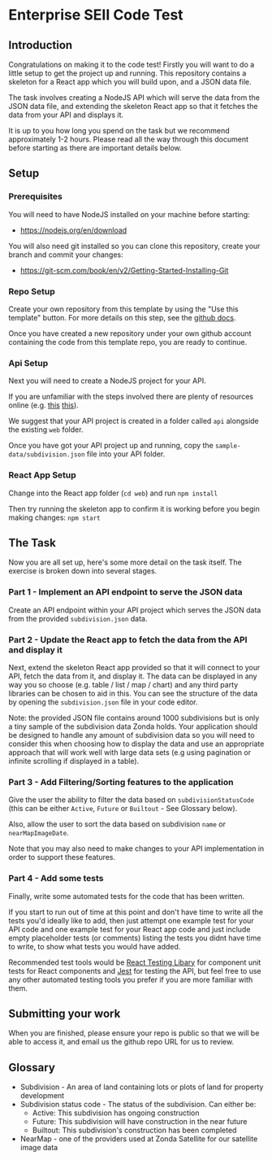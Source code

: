 # Enterprise SEII Code Test

## Introduction

Congratulations on making it to the code test! Firstly you will want to do a little setup to
get the project up and running. This repository contains a skeleton for a React app which you
will build upon, and a JSON data file.

The task involves creating a NodeJS API which will serve the data from the JSON data file,
and extending the skeleton React app so that it fetches the data from your API and displays it.

It is up to you how long you spend on the task but we recommend approximately 1-2 hours. Please read
all the way through this document before starting as there are important details below.

## Setup

### Prerequisites

You will need to have NodeJS installed on your machine before starting:
- https://nodejs.org/en/download

You will also need git installed so you can clone this repository, create your branch
and commit your changes:
- https://git-scm.com/book/en/v2/Getting-Started-Installing-Git


### Repo Setup

Create your own repository from this template by using the "Use this template" button. For more details
on this step, see the [github docs](https://docs.github.com/en/repositories/creating-and-managing-repositories/creating-a-repository-from-a-template).

Once you have created a new repository under your own github account containing the code from this template repo, you are ready to continue.


### Api Setup

Next you will need to create a NodeJS project for your API.

If you are unfamiliar with the steps involved there are plenty of resources online (e.g. [this](https://medium.com/@onejohi/building-a-simple-rest-api-with-nodejs-and-express-da6273ed7ca9) [this](https://medium.com/@onejohi/building-a-simple-rest-api-with-nodejs-and-express-da6273ed7ca9)).

We suggest that your API project is created in a folder called `api` alongside the existing `web` folder.

Once you have got your API project up and running, copy the `sample-data/subdivision.json` file into your API folder.

### React App Setup

Change into the React app folder (`cd web`) and run `npm install`

Then try running the skeleton app to confirm it is working before you begin making changes: `npm start`

## The Task

Now you are all set up, here's some more detail on the task itself. The exercise is broken down into several stages.

### Part 1 - Implement an API endpoint to serve the JSON data

Create an API endpoint within your API project which serves the JSON data from the provided `subdivision.json` data.

### Part 2 - Update the React app to fetch the data from the API and display it

Next, extend the skeleton React app provided so that it will connect to your API, fetch the data from it, and display it. The data can be displayed in any way you so choose (e.g. table / list / map / chart) and any third party libraries can be chosen to aid in this. You can see the structure of the data by opening the `subdivision.json` file in your code editor.

Note: the provided JSON file contains around 1000 subdivisions but is only a tiny sample of the subdivision data Zonda holds. Your application should be designed to handle any amount of subdivision data so you will need to consider this when choosing how to display the data and use an appropriate approach that will work well with large data sets (e.g using pagination or infinite scrolling if displayed in a table).

### Part 3 - Add Filtering/Sorting features to the application

Give the user the ability to filter the data based on `subdivisionStatusCode` (this can be either `Active`, `Future` 
 or `Builtout` - See Glossary below).
 
Also, allow the user to sort the data based on subdivision `name` or `nearMapImageDate`.

Note that you may also need to make changes to your API implementation in order to support these features.

### Part 4 - Add some tests

Finally, write some automated tests for the code that has been written.

If you start to run out of time at this point and don't have time to write all the tests you'd ideally like to add, then just attempt one example test for your API code and one example test for your React app code and just include empty placeholder tests (or comments) listing the tests you didnt have time to write, to show what tests you would have added.

Recommended test tools would be [React Testing Libary](https://testing-library.com/docs/react-testing-library/intro/) for component unit tests for React components and [Jest](https://jestjs.io/) for testing the API, but feel free to use any other automated testing tools you prefer if you are more familiar with them.

## Submitting your work
When you are finished, please ensure your repo is public so that we will be able to access it, and email us the github repo URL for us to review.

## Glossary

- Subdivision - An area of land containing lots or plots of land for property development
- Subdivision status code - The status of the subdivision. Can either be:
    - Active: This subdivision has ongoing construction
    - Future: This subdivision will have construction in the near future
    - Builtout: This subdivision's construction has been completed
- NearMap - one of the providers used at Zonda Satellite for our satellite image data

